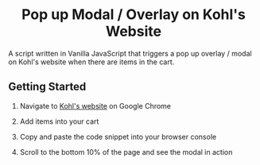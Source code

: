 <h1 align="center">
  Pop up Modal / Overlay on Kohl's Website
</h1>

A script written in Vanilla JavaScript that triggers a pop up overlay / modal on Kohl's website when there are items in the cart. 

## Getting Started

1. Navigate to [Kohl's website](https://www.kohls.com/) on Google Chrome
  
2. Add items into your cart
   
3. Copy and paste the code snippet into your browser console

4. Scroll to the bottom 10% of the page and see the modal in action
   
